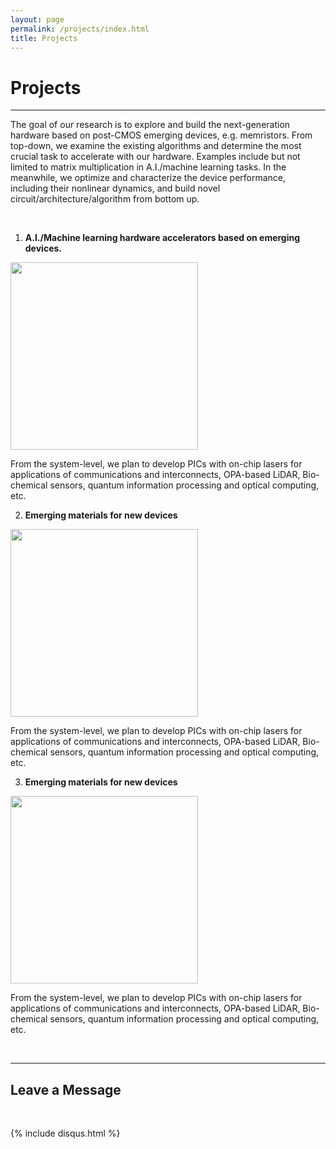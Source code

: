 ```yaml
---
layout: page
permalink: /projects/index.html
title: Projects
---
```


# Projects

---

The goal of our research is to explore and build the next-generation hardware based on post-CMOS emerging devices, e.g. memristors. From top-down, we examine the existing algorithms and determine the most crucial task to accelerate with our hardware. Examples include but not limited to matrix multiplication in A.I./machine learning tasks. In the meanwhile, we optimize and characterize the device performance, including their nonlinear dynamics, and build novel circuit/architecture/algorithm from bottom up.

<br>

1. **A.I./Machine learning hardware accelerators based on emerging devices.**

<img src="https://albert-canite.github.io/images/project1.png" class="floatpic_c" width="300" height="300">

<br>

From the system-level, we plan to develop PICs with on-chip lasers for applications of communications and interconnects, OPA-based LiDAR, Bio-chemical sensors, quantum information processing and optical computing, etc.

2. **Emerging materials for new devices**

<img src="https://albert-canite.github.io/images/project1.png" class="floatpic_c" width="300" height="300">

<br>

From the system-level, we plan to develop PICs with on-chip lasers for applications of communications and interconnects, OPA-based LiDAR, Bio-chemical sensors, quantum information processing and optical computing, etc.

3. **Emerging materials for new devices**

<img src="https://albert-canite.github.io/images/project1.png" class="floatpic_c" width="300" height="300">

<br>

From the system-level, we plan to develop PICs with on-chip lasers for applications of communications and interconnects, OPA-based LiDAR, Bio-chemical sensors, quantum information processing and optical computing, etc.

<br>

---
## Leave a Message

<br>

{% include disqus.html %} 

<br>